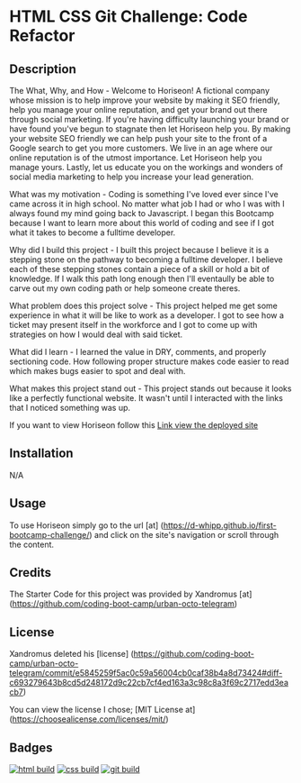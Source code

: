 # HTML CSS Git Challenge: Code Refactor

## Description

The What, Why, and How - Welcome to Horiseon! A fictional company whose mission is to help improve your website by making it SEO friendly, help you manage your online reputation, and get your brand out there through social marketing. If you're having difficulty launching your brand or have found you've begun to stagnate then let Horiseon help you. By making your website SEO friendly we can help push your site to the front of a Google search to get you more customers. We live in an age where our online reputation is of the utmost importance. Let Horiseon help you manage yours. Lastly,
let us educate you on the workings and wonders of social media marketing to help you increase your lead generation.

What was my motivation - Coding is something I've loved ever since I've came across it in high school. No matter what
job I had or who I was with I always found my mind going back to Javascript. I began this Bootcamp because I want to
learn more about this world of coding and see if I got what it takes to become a fulltime developer.

Why did I build this project - I built this project because I believe it is a stepping stone on the pathway to becoming
a fulltime developer. I believe each of these stepping stones contain a piece of a skill or hold a bit of knowledge. If I walk this path long enough then I'll eventaully be able to carve out my own coding path or help someone create theres.

What problem does this project solve - This project helped me get some experience in what it will be like to work as a developer. I got to see how a ticket may present itself in the workforce and I got to come up with strategies on how I would deal with said ticket.

What did I learn - I learned the value in DRY, comments, and properly sectioning code. How following proper structure makes code easier to read which makes bugs easier to spot and deal with.

What makes this project stand out - This project stands out because it looks like a perfectly functional website. It wasn't until I interacted with the links that I noticed something was up.

If you want to view Horiseon follow this [Link view the deployed site](https://d-whipp.github.io/first-bootcamp-challenge/)

## Installation

N/A

## Usage

To use Horiseon simply go to the url [at] (https://d-whipp.github.io/first-bootcamp-challenge/) and click on the site's navigation or scroll through the content.

## Credits

The Starter Code for this project was provided by Xandromus [at] (https://github.com/coding-boot-camp/urban-octo-telegram)

## License

Xandromus deleted his [license] (https://github.com/coding-boot-camp/urban-octo-telegram/commit/e5845259f5ac0c59a56004cb0caf38b4a8d73424#diff-c693279643b8cd5d248172d9c22cb7cf4ed163a3c98c8a3f69c2717edd3eacb7)

You can view the license I chose; [MIT License at] (https://choosealicense.com/licenses/mit/)

## Badges

[![html build](https://img.shields.io/badge/html-horiseon-blue)](https://d-whipp.github.io/first-bootcamp-challenge/)
[![css build](https://img.shields.io/badge/css-horiseon-orange?style=for-the-badge&logo=appveyor)](https://d-whipp.github.io/first-bootcamp-challenge/)
[![git build](https://img.shields.io/badge/git-horiseon-brightgreen?style=plastic&logo=appveyor)](https://d-whipp.github.io/first-bootcamp-challenge/)

